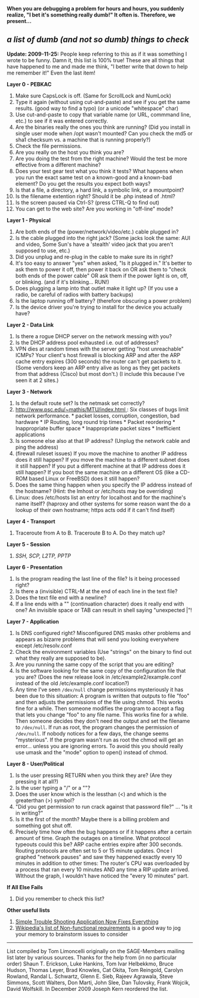 **When you are debugging a problem for hours and hours, you suddenly realize,
"I bet it's something really dumb!" It often is. Therefore, we present...**

## _a list of dumb (and not so dumb) things to check_

**Update: 2009-11-25:** People keep referring to this as if it was something I
wrote to be funny. Damn it, this list is 100% true! These are all things that
have happened to me and made me think, "I better write that down to help me
remember it!" Even the last item!

**Layer 0 - PEBKAC**

  1. Make sure CapsLock is off. (Same for ScrollLock and NumLock) 
  2. Type it again (without using cut-and-paste) and see if you get the same results. (good way to find a typo) (or a unicode "whitespace" char) 
  3. Use cut-and-paste to copy that variable name (or URL, commmand line, etc.) to see if it was entered correctly. 
  4. Are the binaries really the ones you think are running? (Did you install in single user mode when /opt wasn't mounted? Can you check the md5 or sha1 checksum vs. a machine that is running properly?) 
  5. Check the file permissions. 
  6. Are you really on the host you think you are? 
  7. Are you doing the test from the right machine? Would the test be more effective from a different machine? 
  8. Does your test gear test what you think it tests? What happens when you run the exact same test on a known-good and a known-bad element? Do you get the results you expect both ways? 
  9. Is that a file, a directory, a hard link, a symbolic link, or a mountpoint? 
  10. Is the filename extention right? Should it be .php instead of .html? 
  11. Is the screen paused via Ctrl-S? (press CTRL-Q to find out) 
  12. You can get to the web site? Are you working in "off-line" mode? 

**Layer 1 - Physical**

  1. Are both ends of the (power/network/video/etc.) cable plugged in? 
  2. Is the cable plugged into the right jack? (Some jacks look the same: AUI and video, Some Sun's have a 'stealth' video jack that you aren't supposed to use, etc.) 
  3. Did you unplug and re-plug in the cable to make sure its in right? 
  4. It's too easy to answer "yes" when asked, "Is it plugged in." It's better to ask them to power it off, then power it back on OR ask them to "check both ends of the power cable" OR ask them if the power light is on, off, or blinking. (and if it's blinking... RUN!) 
  5. Does plugging a lamp into that outlet make it light up? (If you use a radio, be careful of radios with battery backups) 
  6. Is the laptop running off battery? (therefore obscuring a power problem) 
  7. Is the device driver you're trying to install for the device you actually have? 

**Layer 2 - Data Link**

  1. Is there a rogue DHCP server on the network messing with you? 
  2. Is the DHCP address pool exhausted i.e. out of addresses? 
  3. VPN dies at random times with the server getting "host unreachable" ICMPs? Your client's host firewall is blocking ARP and after the ARP cache entry expires (300 seconds) the router can't get packets to it. (Some vendors keep an ARP entry alive as long as they get packets from that address (Cisco) but most don't.) (I include this because I've seen it at 2 sites.) 

**Layer 3 - Network**

  1. Is the default route set? Is the netmask set correctly? 
  2. [http://www.psc.edu/~mathis/MTU/index.html ](http://www.psc.edu/%7Emathis/MTU/index.html): Six classes of bugs limit network performance. 
    * packet losses, corruption, congestion, bad hardware 
    * IP Routing, long round trip times 
    * Packet reordering 
    * Inappropriate buffer space 
    * Inappropriate packet sizes 
    * Inefficient applications 
  3. Is someone else also at that IP address? (Unplug the network cable and ping the address) 
  4. (firewall ruleset issues) If you move the machine to another IP address does it still happen? If you move the machine to a different subnet does it still happen? If you put a different machine at that IP address does it still happen? If you boot the same machine on a different OS (like a CD-ROM based Linux or FreeBSD) does it still happen? 
  5. Does the same thing happen when you specify the IP address instead of the hostname? (Hint: the lmhost or /etc/hosts may be overriding) 
  6. Linux: does /etc/hosts list an entry for localhost and for the machine's name itself? (haproxy and other systems for some reason want the do a lookup of their own hostname; https acts odd if it can't find itself) 

**Layer 4 - Transport**

  1. Traceroute from A to B. Traceroute B to A. Do they match up? 

**Layer 5 - Session**

  1. _SSH, SCP, L2TP, PPTP_

**Layer 6 - Presentation**

  1. Is the program reading the last line of the file? Is it being processed right? 
  2. Is there a (invisible) CTRL-M at the end of each line in the text file? 
  3. Does the text file end with a newline? 
  4. If a line ends with a "\" (continuation character) does it really end with one? An invisible space or TAB can result in shell saying "unexpected |"! 

**Layer 7 - Application**

  1. Is DNS configured right? Misconfigured DNS masks other problems and appears as bizarre problems that will send you looking everywhere except /etc/resolv.conf 
  2. Check the environment variables (Use "strings" on the binary to find out what they really are supposed to be). 
  3. Are you running the same copy of the script that you are editing? 
  4. Is the software looking for the same copy of the configuration file that you are? (Does the new release look in /etc/example2/example.conf instead of the old /etc/example.conf location?) 
  5. Any time I've seen `/dev/null` change permissions mysteriously it has been due to this situation: A program is written that outputs to file "foo" and then adjusts the permissions of the file using chmod. This works fine for a while. Then someone modifies the program to accept a flag that lets you change "foo" to any file name. This works fine for a while. Then someone decides they don't need the output and set the filename to `/dev/null`. If run as root, the program changes the permission of `/dev/null`. If nobody notices for a few days, the change seems "mysterious". If the program wasn't run as root the chmod will get an error... unless you are ignoring errors. To avoid this you should really use umask and the "mode" option to open() instead of chmod. 

**Layer 8 - User/Political**

  1. Is the user pressing RETURN when you think they are? (Are they pressing it at all?) 
  2. Is the user typing a "/" or a "\"? 
  3. Does the user know which is the lessthan (<) and which is the greaterthan (>) symbol? 
  4. "Did you get permission to run crack against that password file?" ... "Is it in writing?" 
  5. Is it the first of the month? Maybe there is a billing problem and something got shut off.
  6. Precisely time how often the bug happens or if it happens after a certain amount of time. Graph the outages on a timeline. What protocol typeouts could this be? ARP cache entries expire after 300 seconds. Routing protocols are often set to 5 or 15 minute updates. Once I graphed "network pauses" and saw they happened exactly every 10 minutes in addition to other times: The router's CPU was overloaded by a process that ran every 10 minutes AND any time a RIP update arrived. WIthout the graph, I wouldn't have noticed the "every 10 minutes" part.

**If All Else Fails**

  1. Did you remember to check this list? 

**Other useful lists**

  1. [ Simple Trouble Shooting Application Now Fixes Everything ](http://secretgeek.net/simple_checklist.asp)
  2. [Wikipedia's list of Non-functional requirements](http://en.wikipedia.org/wiki/List_of_system_quality_attributes) is a good way to jog your memory to brainstorm issues to consider

* * *

List compiled by Tom Limoncelli originally on the SAGE-Members mailing list
later by various sources. Thanks for the help from (in no particular order)
Shaun T. Erickson, Luke Hankins, Tom Ivar Helbekkmo, Bruce Hudson, Thomas
Leyer, Brad Knowles, Cat Okita, Tom Reingold, Carolyn Rowland, Randal L.
Schwartz, Glenn E. Sieb, Rajeev Agrawala, Steve Simmons, Scott Walters, Don
Marti, John Slee, Dan Tulovsky, Frank Wojcik, David Wolfskill. In December
2009 Joseph Kern reordered the list.

